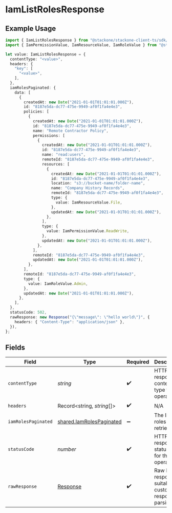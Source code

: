 # IamListRolesResponse

## Example Usage

```typescript
import { IamListRolesResponse } from "@stackone/stackone-client-ts/sdk/models/operations";
import { IamPermissionValue, IamResourceValue, IamRoleValue } from "@stackone/stackone-client-ts/sdk/models/shared";

let value: IamListRolesResponse = {
  contentType: "<value>",
  headers: {
    "key": [
      "<value>",
    ],
  },
  iamRolesPaginated: {
    data: [
      {
        createdAt: new Date("2021-01-01T01:01:01.000Z"),
        id: "8187e5da-dc77-475e-9949-af0f1fa4e4e3",
        policies: [
          {
            createdAt: new Date("2021-01-01T01:01:01.000Z"),
            id: "8187e5da-dc77-475e-9949-af0f1fa4e4e3",
            name: "Remote Contractor Policy",
            permissions: [
              {
                createdAt: new Date("2021-01-01T01:01:01.000Z"),
                id: "8187e5da-dc77-475e-9949-af0f1fa4e4e3",
                name: "read:users",
                remoteId: "8187e5da-dc77-475e-9949-af0f1fa4e4e3",
                resources: [
                  {
                    createdAt: new Date("2021-01-01T01:01:01.000Z"),
                    id: "8187e5da-dc77-475e-9949-af0f1fa4e4e3",
                    location: "s3://bucket-name/folder-name",
                    name: "Company History Records",
                    remoteId: "8187e5da-dc77-475e-9949-af0f1fa4e4e3",
                    type: {
                      value: IamResourceValue.File,
                    },
                    updatedAt: new Date("2021-01-01T01:01:01.000Z"),
                  },
                ],
                type: {
                  value: IamPermissionValue.ReadWrite,
                },
                updatedAt: new Date("2021-01-01T01:01:01.000Z"),
              },
            ],
            remoteId: "8187e5da-dc77-475e-9949-af0f1fa4e4e3",
            updatedAt: new Date("2021-01-01T01:01:01.000Z"),
          },
        ],
        remoteId: "8187e5da-dc77-475e-9949-af0f1fa4e4e3",
        type: {
          value: IamRoleValue.Admin,
        },
        updatedAt: new Date("2021-01-01T01:01:01.000Z"),
      },
    ],
  },
  statusCode: 502,
  rawResponse: new Response("{\"message\": \"hello world\"}", {
    headers: { "Content-Type": "application/json" },
  }),
};
```

## Fields

| Field                                                                       | Type                                                                        | Required                                                                    | Description                                                                 |
| --------------------------------------------------------------------------- | --------------------------------------------------------------------------- | --------------------------------------------------------------------------- | --------------------------------------------------------------------------- |
| `contentType`                                                               | *string*                                                                    | :heavy_check_mark:                                                          | HTTP response content type for this operation                               |
| `headers`                                                                   | Record<string, *string*[]>                                                  | :heavy_check_mark:                                                          | N/A                                                                         |
| `iamRolesPaginated`                                                         | [shared.IamRolesPaginated](../../../sdk/models/shared/iamrolespaginated.md) | :heavy_minus_sign:                                                          | The list of roles was retrieved.                                            |
| `statusCode`                                                                | *number*                                                                    | :heavy_check_mark:                                                          | HTTP response status code for this operation                                |
| `rawResponse`                                                               | [Response](https://developer.mozilla.org/en-US/docs/Web/API/Response)       | :heavy_check_mark:                                                          | Raw HTTP response; suitable for custom response parsing                     |